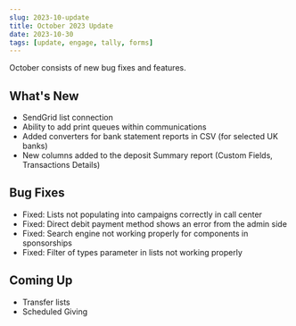 ```yaml
---
slug: 2023-10-update
title: October 2023 Update
date: 2023-10-30
tags: [update, engage, tally, forms]
---
```


October consists of new bug fixes and features.

<!--truncate-->

## What's New

- SendGrid list connection
- Ability to add print queues within communications
- Added converters for bank statement reports in CSV (for selected UK banks)
- New columns added to the deposit Summary report (Custom Fields, Transactions Details)

## Bug Fixes

- Fixed: Lists not populating into campaigns correctly in call center
- Fixed: Direct debit payment method shows an error from the admin side
- Fixed: Search engine not working properly for components in sponsorships
- Fixed: Filter of types parameter in lists not working properly

## Coming Up

- Transfer lists
- Scheduled Giving
